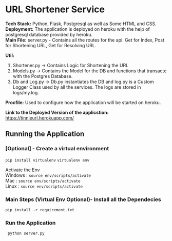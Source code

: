# URL Shortener Service
**Tech Stack:** Python, Flask, Postgresql as well as Some HTML and CSS.  
**Deployment:** The application is deployed on heroku with the help of postgresql database provided by heroku.  
**Main File:** server.py - Contains all the routes for the api. Get for Index, Post for Shortening URL, Get for Resolving URL.    

**Util:** 
1. Shortener.py -> Contains Logic for Shortening the URL
2. Models.py -> Contains the Model for the DB and functions that transacte with the Postgres Database.
3. Db and Log.py -> Db.py instantiates the DB and log.py is a Custom Logger Class used by all the services. The logs are stored in logs/my.log.   

**Procfile:** Used to configure how the application will be started on heroku.   

**Link to the Deployed Version of the applicstion:**  
https://tinnieurl.herokuapp.com/

## Running the Application

### [Optional] - Create a virtual environment

`pip install virtualenv`
`virtualenv env`

Activate the Env  
Windows : `source env/scripts/activate`  
Mac : `source env/scripts/activate`  
Linux : `source env/scripts/activate`

### Main Steps (Virtual Env Optional)- Install all the Dependecies

`pip install -r requirement.txt`

### Run the Application

` python server.py`
